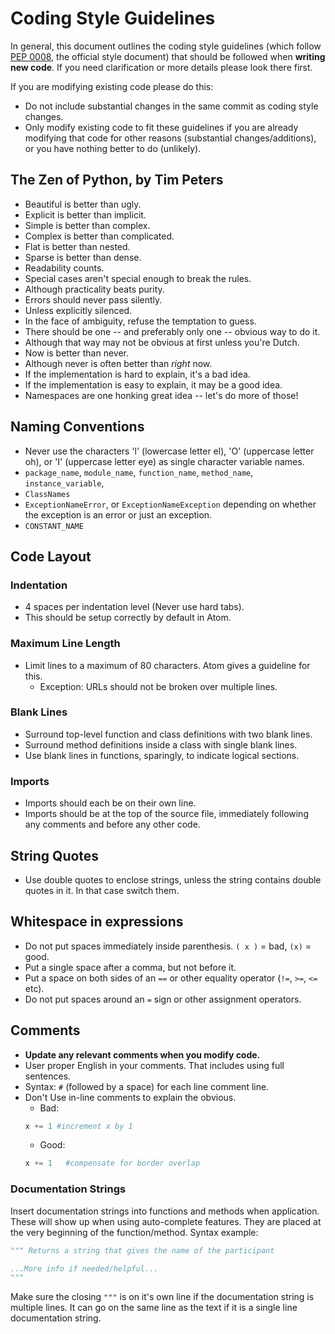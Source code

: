 # Coding Style Guidelines

In general, this document outlines the coding style guidelines (which follow
[PEP 0008](https://www.python.org/dev/peps/pep-0008/), the official style
document)  that should be followed when __writing new code__. If you need
clarification or  more details please look there first.

If you are modifying existing code please do this:

* Do not include substantial changes in the same commit as coding style changes.
* Only modify existing code to fit these guidelines if you are already modifying
 that code for other reasons (substantial changes/additions), or you have
 nothing better to do (unlikely).

## The Zen of Python, by Tim Peters

* Beautiful is better than ugly.
* Explicit is better than implicit.
* Simple is better than complex.
* Complex is better than complicated.
* Flat is better than nested.
* Sparse is better than dense.
* Readability counts.
* Special cases aren't special enough to break the rules.
* Although practicality beats purity.
* Errors should never pass silently.
* Unless explicitly silenced.
* In the face of ambiguity, refuse the temptation to guess.
* There should be one -- and preferably only one -- obvious way to do it.
* Although that way may not be obvious at first unless you're Dutch.
* Now is better than never.
* Although never is often better than _right_ now.
* If the implementation is hard to explain, it's a bad idea.
* If the implementation is easy to explain, it may be a good idea.
* Namespaces are one honking great idea -- let's do more of those!

## Naming Conventions

* Never use the characters 'l' (lowercase letter el), 'O' (uppercase letter oh),
 or 'I' (uppercase letter eye) as single character variable names.
* `package_name`, `module_name`, `function_name`, `method_name`, `instance_variable`,
* `ClassNames`
* `ExceptionNameError`, or `ExceptionNameException` depending on whether the
 exception is an error or just an exception.
* `CONSTANT_NAME`

## Code Layout

### Indentation

* 4 spaces per indentation level (Never use hard tabs).
* This should be setup correctly by default in Atom.

### Maximum Line Length

* Limit lines to a maximum of 80 characters. Atom gives a guideline for this.
  * Exception: URLs should not be broken over multiple lines.

### Blank Lines

* Surround top-level function and class definitions with two blank lines.
* Surround method definitions inside a class with single blank lines.
* Use blank lines in functions, sparingly, to indicate logical sections.

### Imports

* Imports should each be on their own line.
* Imports should be at the top of the source file, immediately following any
 comments and before any other code.

## String Quotes

* Use double quotes to enclose strings, unless the string contains double quotes
 in it. In that case switch them.

## Whitespace in expressions

* Do not put spaces immediately inside parenthesis. `( x )` = bad, `(x)` = good.
* Put a single space after a comma, but not before it.
* Put a space on both sides of an `==` or other equality operator (`!=`,
   `>=`, `<=` etc).
* Do not put spaces around an `=` sign or other assignment operators.

## Comments

* __Update any relevant comments when you modify code.__
* User proper English in your comments. That includes using full sentences.
* Syntax: `#` (followed by a space) for each line comment line.
* Don't Use in-line comments to explain the obvious.
  * Bad:
  ```python
  x += 1 #increment x by 1
  ```
  * Good:
  ```python
  x += 1   #compensate for border overlap
  ```

### Documentation Strings

Insert documentation strings into functions and methods when application. These
will show up when using auto-complete features. They are placed at the very
beginning of the function/method. Syntax example:
```python
""" Returns a string that gives the name of the participant

...More info if needed/helpful...
"""
```
Make sure the closing `"""` is on it's own line if the documentation string is
 multiple lines. It can go on the same line as the text if it is a single line
 documentation string.
